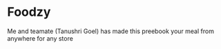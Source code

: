 # Foodzy
Me and teamate (Tanushri Goel) has made this preebook your meal from anywhere for any store
